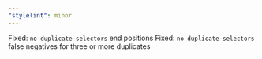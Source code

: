```yaml
---
"stylelint": minor
---
```


Fixed: `no-duplicate-selectors` end positions
Fixed: `no-duplicate-selectors` false negatives for three or more duplicates
